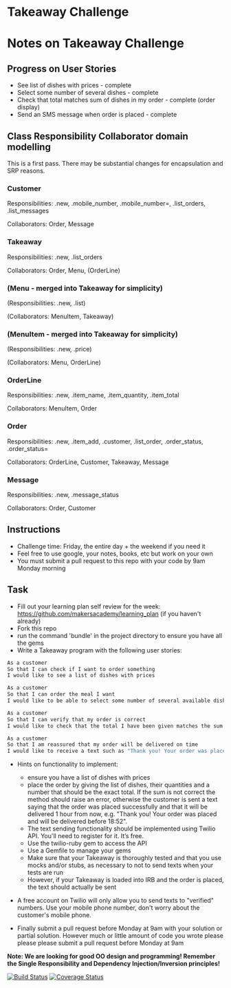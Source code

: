 Takeaway Challenge
==================

# Notes on Takeaway Challenge

## Progress on User Stories

* See list of dishes with prices - complete
* Select some number of several dishes - complete
* Check that total matches sum of dishes in my order - complete (order display)
* Send an SMS message when order is placed - complete


## Class Responsibility Collaborator domain modelling

This is a first pass. There may be substantial changes for encapsulation and SRP reasons.

### Customer

Responsibilities: .new, .mobile_number, .mobile_number=, .list_orders, .list_messages

Collaborators: Order, Message

### Takeaway

Responsibilities: .new, .list_orders

Collaborators: Order, Menu, (OrderLine)

### (Menu - merged into Takeaway for simplicity)

(Responsibilities: .new, .list)

(Collaborators: MenuItem, Takeaway)

### (MenuItem - merged into Takeaway for simplicity)

(Responsibilities: .new, .price)

(Collaborators: Menu, OrderLine)

### OrderLine

Responsibilities: .new, .item_name, .item_quantity, .item_total

Collaborators: MenuItem, Order

### Order

Responsibilities: .new, .item_add, .customer, .list_order, .order_status, .order_status=

Collaborators: OrderLine, Customer, Takeaway, Message

### Message

Responsibilities: .new, .message_status

Collaborators: Order, Customer


Instructions
-------
* Challenge time: Friday, the entire day + the weekend if you need it
* Feel free to use google, your notes, books, etc but work on your own
* You must submit a pull request to this repo with your code by 9am Monday morning

Task
-----

* Fill out your learning plan self review for the week: https://github.com/makersacademy/learning_plan (if you haven't already)
* Fork this repo
* run the command 'bundle' in the project directory to ensure you have all the gems
* Write a Takeaway program with the following user stories:

```sh
As a customer
So that I can check if I want to order something
I would like to see a list of dishes with prices

As a customer
So that I can order the meal I want
I would like to be able to select some number of several available dishes

As a customer
So that I can verify that my order is correct
I would like to check that the total I have been given matches the sum of the various dishes in my order

As a customer
So that I am reassured that my order will be delivered on time
I would like to receive a text such as "Thank you! Your order was placed and will be delivered before 18:52" after I have ordered
```

* Hints on functionality to implement:
  * ensure you have a list of dishes with prices
  * place the order by giving the list of dishes, their quantities and a number that should be the exact total. If the sum is not correct the method should raise an error, otherwise the customer is sent a text saying that the order was placed successfully and that it will be delivered 1 hour from now, e.g. "Thank you! Your order was placed and will be delivered before 18:52".
  * The text sending functionality should be implemented using Twilio API. You'll need to register for it. It’s free.
  * Use the twilio-ruby gem to access the API
  * Use a Gemfile to manage your gems
  * Make sure that your Takeaway is thoroughly tested and that you use mocks and/or stubs, as necessary to not to send texts when your tests are run
  * However, if your Takeaway is loaded into IRB and the order is placed, the text should actually be sent

* A free account on Twilio will only allow you to send texts to "verified" numbers. Use your mobile phone number, don't worry about the customer's mobile phone.
* Finally submit a pull request before Monday at 9am with your solution or partial solution.  However much or little amount of code you wrote please please please submit a pull request before Monday at 9am


**Note: We are looking for good OO design and programming! Remember the Single Responsibility and Dependency Injection/Inversion principles!**

[![Build Status](https://travis-ci.org/makersacademy/takeaway-challenge.svg?branch=master)](https://travis-ci.org/makersacademy/takeaway-challenge)
[![Coverage Status](https://coveralls.io/repos/makersacademy/takeaway-challenge/badge.png)](https://coveralls.io/r/makersacademy/takeaway-challenge)
